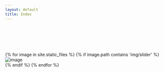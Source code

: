 ```yaml
---
layout: default
title: Index
---
```


<div class="main-carousel" style="z-index: -1; margin-top: 100px">
  {% for image in site.static_files %}
    {% if image.path contains 'img/slider' %}
      <div class="carousel-cell">
        <img src="{{ site.baseurl }}{{ image.path }}" alt="image"/>
      </div>
    {% endif %}
  {% endfor %}
</div>

<script>
  let flkty = new Flickity('.main-carousel', {
        // options
        cellAlign: 'left', 
        wrapAround: true, 
        autoPlay: true,
        imagesLoaded: true,
        fade: true
  });

  // window.load( function() {
  //   flkty.resize();
  // });
</script>